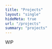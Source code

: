 ```yaml
---
title: "Projects"
layout: "single"
hideMeta: true
url: "/projects"
summary: "projects"
---
```


WIP

